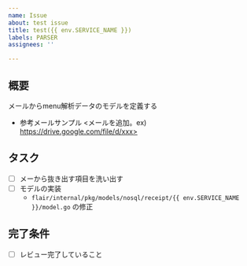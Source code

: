 ```yaml
---
name: Issue
about: test issue
title: test({{ env.SERVICE_NAME }})
labels: PARSER
assignees: ''

---
```


## 概要
メールからmenu解析データのモデルを定義する

- 参考メールサンプル
  <メールを追加。ex) https://drive.google.com/file/d/xxx>

## タスク
- [ ] メーから抜き出す項目を洗い出す
- [ ] モデルの実装
    - `flair/internal/pkg/models/nosql/receipt/{{ env.SERVICE_NAME }}/model.go` の修正

## 完了条件
- [ ] レビュー完了していること
